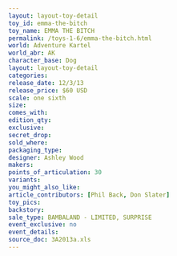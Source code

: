 ```yaml
---
layout: layout-toy-detail 
toy_id: emma-the-bitch
toy_name: EMMA THE BITCH
permalink: /toys-1-6/emma-the-bitch.html
world: Adventure Kartel
world_abr: AK
character_base: Dog
layout: layout-toy-detail
categories: 
release_date: 12/3/13
release_price: $60 USD
scale: one sixth
size: 
comes_with: 
edition_qty: 
exclusive: 
secret_drop: 
sold_where: 
packaging_type: 
designer: Ashley Wood
makers: 
points_of_articulation: 30
variants: 
you_might_also_like: 
article_contributors: [Phil Back, Don Slater]
toy_pics: 
backstory: 
sale_type: BAMBALAND - LIMITED, SURPRISE
event_exclusive: no
event_details: 
source_doc: 3A2013a.xls
---
```

